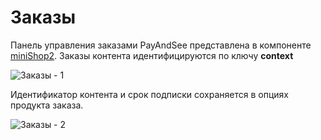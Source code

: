 # Заказы

Панель управления заказами PayAndSee представлена в компоненте [miniShop2][020103].
Заказы контента идентифицируются по ключу **context**

![Заказы - 1](https://file.modx.pro/files/4/a/7/4a753fe3c54867ad036ba905ebc60299.png)

Идентификатор контента и срок подписки сохраняется в опциях продукта заказа.

![Заказы - 2](https://file.modx.pro/files/9/c/a/9ca642d2e57a0f2fe4cbb08940cfbac1.png)

[020103]: /components/minishop2/interface/orders
